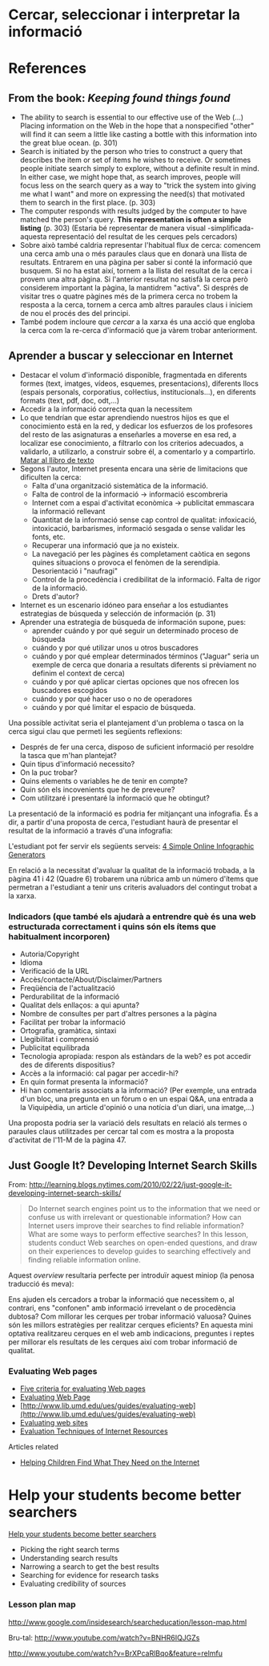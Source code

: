 Cercar, seleccionar i interpretar la informació
===============================================

References
==========

From the book: _Keeping found things found_
-------------------------------------------

* The ability to search is essential to our effective use of the Web (...) Placing information on the Web in the hope that a nonspecified "other" will find it can seem a little like casting a bottle with this information into the great blue ocean.  (p. 301)
* Search is initiated by the person who tries to construct a query that describes the item or set of items he wishes to receive. Or sometimes people initiate search simply to explore, without a definite result in mind. In either case, we might hope that, as search improves, people will focus less on the search query as a way to "trick the system into giving me what I want" and more on expressing the need(s) that motivated them to search in the first place. (p. 303)
* The computer responds with results judged by the computer to have matched the person's query. **This representation is often a simple listing** (p. 303) (Estaria bé representar de manera visual -simplificada- aquesta representació del resultat de les cerques pels cercadors)
* Sobre això també caldria representar l'habitual flux de cerca: comencem una cerca amb una o més paraules claus que en donarà una llista de resultats. Entrarem en una pàgina per saber si conté la informació que busquem. Si no ha estat així, tornem a la llista del resultat de la cerca i provem una altra pàgina. Si l'anterior resultat no satisfà la cerca però considerem important la pàgina, la mantidrem "activa". Si després de visitar tres o quatre pàgines més de la primera cerca no trobem la resposta a la cerca, tornem a cerca amb altres paraules claus i iniciem de nou el procés des del principi.
* També podem incloure que _cercar_ a la xarxa és una acció que engloba la cerca com la re-cerca d'informació que ja vàrem trobar anteriorment.


Aprender a buscar y seleccionar en Internet
-------------------------------------------

* Destacar el volum d'informació disponible, fragmentada en diferents formes (text, imatges, vídeos, esquemes, presentacions), diferents llocs (espais personals, corporatius, coŀlectius, institucionals...), en diferents formats (text, pdf, doc, odt,...)
* Accedir a la informació correcta quan la necessitem
* Lo que tendrían que estar aprendiendo nuestros hijos es que el conocimiento está en la red, y dedicar los esfuerzos de los profesores del resto de las asignaturas a enseñarles a moverse en esa red, a localizar ese conocimiento, a filtrarlo con los criterios adecuados, a validarlo, a utilizarlo, a construir sobre él, a comentarlo y a compartirlo. [Matar al llibro de texto](http://www.enriquedans.com/2012/10/matar-al-libro-de-texto-mi-columna-en-expansion.html)
* Segons l'autor, Internet presenta encara una sèrie de limitacions que dificulten la cerca:
	* Falta d'una organització sistemàtica de la informació.
	* Falta de control de la informació -> informació escombreria
	* Internet com a espai d'activitat econòmica -> publicitat emmascara la informació rellevant
	* Quantitat de la informació sense cap control de qualitat: infoxicació, intoxicació, barbarismes, informació sesgada o sense validar les fonts, etc.
	* Recuperar una informació que ja no existeix. 
	* La navegació per les pàgines és completament caòtica en segons quines situacions o provoca el fenòmen de la serendipia. Desorientació i "naufragi"
	* Control de la procedència i credibilitat de la informació. Falta de rigor de la informació.
	* Drets d'autor?
* Internet es un escenario idóneo para enseñar a los estudiantes estrategias de búsqueda y selección de información (p. 31)
* Aprender una estrategia de búsqueda de información supone, pues:
	* aprender cuándo y por qué seguir un determinado proceso de búsqueda
	* cuándo y por qué utilizar unos u otros buscadores
	* cuándo y por qué emplear determinados términos ("Jaguar" seria un exemple de cerca que donaria a resultats diferents si prèviament no definim el context de cerca)
	* cuándo y por qué aplicar ciertas opciones que nos ofrecen los buscadores escogidos
	* cuándo y por qué hacer uso o no de operadores 
	* cuándo y por qué limitar el espacio de búsqueda.

Una possible activitat seria el plantejament d'un problema o tasca on la cerca sigui clau que permeti les següents reflexions:

*  Després de fer una cerca, disposo de suficient informació per resoldre la tasca que m'han plantejat?
*  Quin tipus d'informació necessito?
*  On la puc trobar?
*  Quins elements o variables he de tenir en compte?
*  Quin són els incovenients que he de preveure?
*  Com utilitzaré i presentaré la informació que he obtingut?


La presentació de la informació es podria fer mitjançant una infografia. És a dir, a partir d'una proposta de cerca, l'estudiant haurà de presentar el resultat de la informació a través d'una infografia:

L'estudiant pot fer servir els següents serveis: [4 Simple Online Infographic Generators](http://www.marketingtechblog.com/4-simple-online-infographic-generators/)

En relació a la necessitat d'avaluar la qualitat de la informació trobada, a la pàgina 41 i 42 (Quadre 6) trobarem una rúbrica amb un número d'ítems que permetran a l'estudiant a tenir uns criteris avaluadors del contingut trobat a la xarxa.

### Indicadors (que també els ajudarà a entrendre què és una web estructurada correctament i quins són els ítems que habitualment incorporen)

* Autoria/Copyright
* Idioma
* Verificació de la URL
* Accès/contacte/About/Disclaimer/Partners
* Freqüència de l'actualització
* Perdurabilitat de la informació
* Qualitat dels enllaços: a qui apunta? 
* Nombre de consultes per part d'altres persones a la pàgina
* Facilitat per trobar la informació
* Ortografia, gramàtica, sintaxi
* Llegibilitat i comprensió 
* Publicitat equilibrada
* Tecnologia apropiada: respon als estàndars de la web? es pot accedir des de diferents dispositius? 
* Accès a la informació: cal pagar per accedir-hi? 
* En quin format presenta la informació? 
* Hi han comentaris associats a la informació? (Per exemple, una entrada d'un bloc, una pregunta en un fòrum o en un espai Q&A, una entrada a la Viquipèdia, un article d'opinió o una notícia d'un diari, una imatge,...)

Una proposta podria ser la variació dels resultats en relació als termes o paraules claus utilitzades per cercar tal com es mostra a la proposta d'activitat de l'11-M de la pàgina 47.

 
 Just Google It? Developing Internet Search Skills
 -------------------------------------------------

 From: http://learning.blogs.nytimes.com/2010/02/22/just-google-it-developing-internet-search-skills/

>Do Internet search engines point us to the information that we need or confuse us with irrelevant or questionable information? How can Internet users improve their searches to find reliable information? What are some ways to perform effective searches? In this lesson, students conduct Web searches on open-ended questions, and draw on their experiences to develop guides to searching effectively and finding reliable information online.

Aquest _overview_ resultaria perfecte per introduïr aquest miniop (la penosa traducció és meva):

Ens ajuden els cercadors a trobar la informació que necessitem o, al contrari, ens "confonen" amb informació irrevelant o de procedència dubtosa? Com millorar les cerques per trobar informació valuosa? Quines són les millors estratègies per realitzar cerques eficients? En aquesta mini optativa realitzareu cerques en el web amb indicacions, preguntes i reptes per millorar els resultats de les cerques així com trobar informació de qualitat.


### Evaluating Web pages

* [Five criteria for evaluating Web pages](http://olinuris.library.cornell.edu/ref/research/webcrit.html)
* [Evaluating Web Page](http://www.lib.berkeley.edu/TeachingLib/Guides/Internet/Evaluate.html)
* [http://www.lib.umd.edu/ues/guides/evaluating-web](http://www.lib.umd.edu/ues/guides/evaluating-web)
* [Evaluating web sites](http://www.lesley.edu/library/guides/research/evaluating_web.html)
* [Evaluation Techniques of Internet Resources](http://www.teachercertification.org/secondaryeducation/evaluation-techniques-of-Internet-resources.html)

Articles related

* [Helping Children Find What They Need on the Internet](http://www.nytimes.com/2009/12/26/technology/internet/26kidsearch.html?_r=0)


Help your students become better searchers
==========================================

[Help your students become better searchers](http://www.google.com/insidesearch/searcheducation/index.html)

* Picking the right search terms
* Understanding search results
* Narrowing a search to get the best results
* Searching for evidence for research tasks
* Evaluating credibility of sources


### Lesson plan map

http://www.google.com/insidesearch/searcheducation/lesson-map.html


Bru-tal:
http://www.youtube.com/watch?v=BNHR6IQJGZs

http://www.youtube.com/watch?v=BrXPcaRlBqo&feature=relmfu
